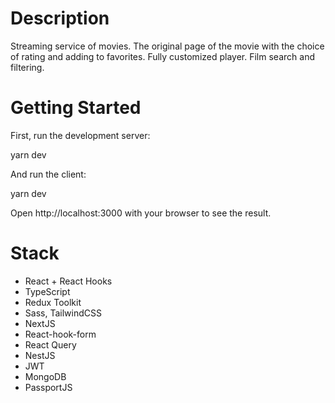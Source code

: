 # Description

Streaming service of movies. The original page of the movie with the choice of rating and adding to favorites. Fully customized player. Film search and filtering.

# Getting Started

First, run the development server:

yarn dev

And run the client:

yarn dev

Open http://localhost:3000 with your browser to see the result.

# Stack 

  * React + React Hooks
  * TypeScript
  * Redux Toolkit
  * Sass, TailwindCSS
  * NextJS
  * React-hook-form
  * React Query
  * NestJS
  * JWT
  * MongoDB
  * PassportJS